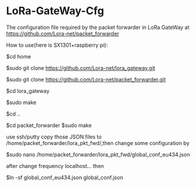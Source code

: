 # LoRa-GateWay-Cfg
The configuration file required by the packet forwarder in LoRa GateWay at https://github.com/Lora-net/packet_forwarder

How to use(here is SX1301+raspberry pi):

$cd home

$sudo git clone https://github.com/Lora-net/lora_gateway.git

$sudo git clone https://github.com/Lora-net/packet_forwarder.git  

$cd lora_gateway

$sudo make

$cd ..


$cd packet_forwarder
$sudo make

use ssh/putty copy those JSON files to /home/packet_forwarder/lora_pkt_fwd/,then change some configuration by

$sudo nano /home/packet_forwarder/lora_pkt_fwd/global_conf_eu434.json

after change frequency localhost... then

$ln -sf global_conf_eu434.json global_conf.json
